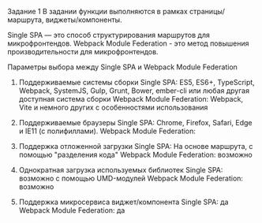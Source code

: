 Задание 1
В задании функции выполняются в рамках страницы/маршрута, виджеты/компоненты.

Single SPA — это способ структурирования маршрутов для микрофронтендов.
Webpack Module Federation - это метод повышения производительности для микрофронтендов.

Параметры выбора между Single SPA и Webpack Module Federation
1. Поддерживаемые системы сборки
Single SPA:
ES5, ES6+, TypeScript, Webpack, SystemJS, Gulp, Grunt, Bower, ember-cli или любая другая доступная система сборки
Webpack Module Federation:
Webpack, Vite и немного других с особенностями использования

2. Поддерживаемые браузеры
Single SPA:
Chrome, Firefox, Safari, Edge и IE11 (с полифиллами).
Webpack Module Federation:


3. Поддержка отложенной загрузки
Single SPA:
На основе маршрута, с помощью "разделения кода" 
Webpack Module Federation:
возможно

4. Однократная загрузка используемых библиотек
Single SPA:
возможно с помощью UMD-модулей
Webpack Module Federation:
возможно

5. Поддержка микросервиса виджет/компонента
Single SPA:
да
Webpack Module Federation:
да
